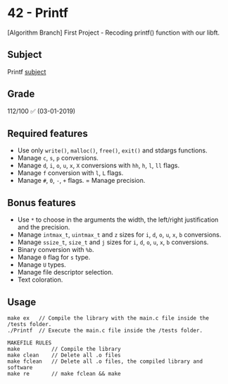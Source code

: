 # 42 - Printf
[Algorithm Branch] First Project - Recoding printf() function with our libft.
## Subject
Printf [subject](./ft_printf.en.pdf)
## Grade
112/100 ✅ (03-01-2019)
## Required features
- Use only `write()`, `malloc()`, `free()`, `exit()` and stdargs functions.
- Manage `c`, `s`, `p` conversions.
- Manage `d`, `i`, `o`, `u`, `x`, `X` conversions with `hh`, `h`, `l`, `ll` flags.
- Manage `f` conversion with `l`, `L` flags.
- Manage `#`, `0`, `-`, `+` flags.
= Manage precision.
## Bonus features
- Use `*` to choose in the arguments the width, the left/right justification and the precision.
- Manage `intmax_t`, `uintmax_t` and `z` sizes for `i`, `d`, `o`, `u`, `x`, `b` conversions.
- Manage `ssize_t`, `size_t` and `j` sizes for `i`, `d`, `o`, `u`, `x`, `b` conversions.
- Binary conversion with `%b`.
- Manage `0` flag for `s` type.
- Manage `U` types.
- Manage file descriptor selection.
- Text coloration.
## Usage
```
make ex   // Compile the library with the main.c file inside the /tests folder.
./Printf  // Execute the main.c file inside the /tests folder. 

MAKEFILE RULES
make          // Compile the library
make clean    // Delete all .o files
make fclean   // Delete all .o files, the compiled library and software
make re       // make fclean && make
```

